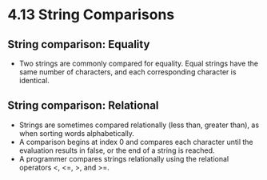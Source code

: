 # 4.13 String Comparisons

## String comparison: Equality
* Two strings are commonly compared for equality. Equal strings have the same number of characters, and each corresponding character is identical.

## String comparison: Relational
* Strings are sometimes compared relationally (less than, greater than), as when sorting words alphabetically.
* A comparison begins at index 0 and compares each character until the evaluation results in false, or the end of a string is reached.
* A programmer compares strings relationally using the relational operators <, <=, >, and >=.
